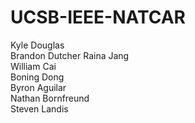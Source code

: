 # UCSB-IEEE-NATCAR

Kyle Douglas   
Brandon Dutcher
Raina Jang    
William Cai   
Boning Dong   
Byron Aguilar   
Nathan Bornfreund   
Steven Landis